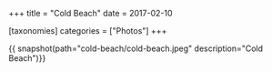 +++
title = "Cold Beach"
date = 2017-02-10

[taxonomies]
categories = ["Photos"]
+++

{{ snapshot(path="cold-beach/cold-beach.jpeg" description="Cold Beach")}}
